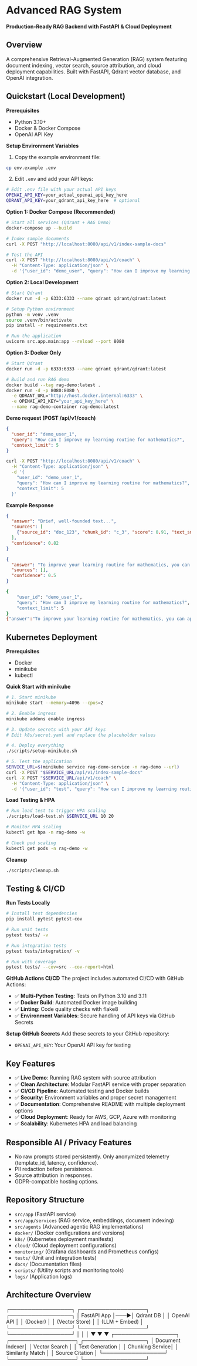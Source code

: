 # Advanced RAG System

**Production-Ready RAG Backend with FastAPI & Cloud Deployment**

## Overview
A comprehensive Retrieval-Augmented Generation (RAG) system featuring document indexing, vector search, source attribution, and cloud deployment capabilities. Built with FastAPI, Qdrant vector database, and OpenAI integration.

## Quickstart (Local Development)

**Prerequisites**
- Python 3.10+
- Docker & Docker Compose
- OpenAI API Key

**Setup Environment Variables**
1. Copy the example environment file:
```bash
cp env.example .env
```

2. Edit `.env` and add your API keys:
```bash
# Edit .env file with your actual API keys
OPENAI_API_KEY=your_actual_openai_api_key_here
QDRANT_API_KEY=your_qdrant_api_key_here  # optional
```

**Option 1: Docker Compose (Recommended)**
```bash
# Start all services (Qdrant + RAG Demo)
docker-compose up --build

# Index sample documents
curl -X POST "http://localhost:8080/api/v1/index-sample-docs"

# Test the API
curl -X POST "http://localhost:8080/api/v1/coach" \
  -H "Content-Type: application/json" \
  -d '{"user_id": "demo_user", "query": "How can I improve my learning routine?", "context_limit": 3}'
```

**Option 2: Local Development**
```bash
# Start Qdrant
docker run -d -p 6333:6333 --name qdrant qdrant/qdrant:latest

# Setup Python environment
python -m venv .venv
source .venv/bin/activate
pip install -r requirements.txt

# Run the application
uvicorn src.app.main:app --reload --port 8080
```

**Option 3: Docker Only**
```bash
# Start Qdrant
docker run -d -p 6333:6333 --name qdrant qdrant/qdrant:latest

# Build and run RAG demo
docker build --tag rag-demo:latest .
docker run -d -p 8080:8080 \
  -e QDRANT_URL="http://host.docker.internal:6333" \
  -e OPENAI_API_KEY="your_api_key_here" \
  --name rag-demo-container rag-demo:latest
```

**Demo request (POST /api/v1/coach)**
```json
{
  "user_id": "demo_user_1",
  "query": "How can I improve my learning routine for mathematics?",
  "context_limit": 5
}
```

```bash
curl -X POST "http://localhost:8080/api/v1/coach" \
  -H "Content-Type: application/json" \
  -d '{
    "user_id": "demo_user_1",
    "query": "How can I improve my learning routine for mathematics?",
    "context_limit": 5
  }'
```

**Example Response**
```json
{
  "answer": "Brief, well-founded text...",
  "sources": [
    {"source_id": "doc_123", "chunk_id": "c_3", "score": 0.91, "text_snippet": "..." }
  ],
  "confidence": 0.82
}
```
```json
{
  "answer": "To improve your learning routine for mathematics, you can apply the following strategies:\n\n1. **Regular Practice**: Plan daily practice sessions to reinforce concepts (Schunk, D. H. (2012). Learning Theories: An Educational Perspective).\n\n2. **Active Learning**: Use active learning methods like solving problems, explaining concepts, and working with study partners (Prince, M. (2004). Does Active Learning Work? A Review of the Research).\n\n3. **Goal Setting**: Set specific, measurable goals for each study session (Locke, E. A., & Latham, G. P. (2002). Building a Practically Useful Theory of Goal Setting and Task Motivation).\n\n4. **Resource Utilization**: Use various learning resources like online courses, videos, and practice sheets (Hattie, J. (2009). Visible Learning: A Synthesis of Over 800 Meta-Analyses Relating to Achievement).\n\n5. **Reflection**: Take time to reflect on what you've learned and evaluate your progress (Schön, D. A. (1983). The Reflective Practitioner: How Professionals Think in Action).\n\nThese approaches can help you systematically improve your mathematics skills.",
  "sources": [],
  "confidence": 0.5
}
```

```bash                                                      
{
    "user_id": "demo_user_1",
    "query": "How can I improve my learning routine for mathematics?",
    "context_limit": 5
}
{"answer":"To improve your learning routine for mathematics, you can apply the following strategies:\n\n1. **Regular Practice**: Plan daily practice sessions to reinforce concepts (Schunk, D. H. (2012). Learning Theories: An Educational Perspective).\n\n2. **Active Learning**: Use active learning methods like solving problems, explaining concepts, and working with study partners (Prince, M. (2004). Does Active Learning Work? A Review of the Research).\n\n3. **Goal Setting**: Set specific, measurable goals for each study session (Locke, E. A., & Latham, G. P. (2002). Building a Practically Useful Theory of Goal Setting and Task Motivation).\n\n4. **Resource Utilization**: Use various learning resources like online courses, videos, and practice sheets (Hattie, J. (2009). Visible Learning: A Synthesis of Over 800 Meta-Analyses Relating to Achievement).\n\n5. **Reflection**: Take time to reflect on what you've learned and evaluate your progress (Schön, D. A. (1983). The Reflective Practitioner: How Professionals Think in Action).\n\nThese approaches can help you systematically improve your mathematics skills.","sources":[],"confidence":0.5}
```

## Kubernetes Deployment

**Prerequisites**
- Docker
- minikube
- kubectl

**Quick Start with minikube**
```bash
# 1. Start minikube
minikube start --memory=4096 --cpus=2

# 2. Enable ingress
minikube addons enable ingress

# 3. Update secrets with your API keys
# Edit k8s/secret.yaml and replace the placeholder values

# 4. Deploy everything
./scripts/setup-minikube.sh

# 5. Test the application
SERVICE_URL=$(minikube service rag-demo-service -n rag-demo --url)
curl -X POST "$SERVICE_URL/api/v1/index-sample-docs"
curl -X POST "$SERVICE_URL/api/v1/coach" \
  -H "Content-Type: application/json" \
  -d '{"user_id": "test", "query": "How can I improve my learning routine?", "context_limit": 3}'
```

**Load Testing & HPA**
```bash
# Run load test to trigger HPA scaling
./scripts/load-test.sh $SERVICE_URL 10 20

# Monitor HPA scaling
kubectl get hpa -n rag-demo -w

# Check pod scaling
kubectl get pods -n rag-demo -w
```

**Cleanup**
```bash
./scripts/cleanup.sh
```

## Testing & CI/CD

**Run Tests Locally**
```bash
# Install test dependencies
pip install pytest pytest-cov

# Run unit tests
pytest tests/ -v

# Run integration tests
pytest tests/integration/ -v

# Run with coverage
pytest tests/ --cov=src --cov-report=html
```

**GitHub Actions CI/CD**
The project includes automated CI/CD with GitHub Actions:
- ✅ **Multi-Python Testing**: Tests on Python 3.10 and 3.11
- ✅ **Docker Build**: Automated Docker image building
- ✅ **Linting**: Code quality checks with flake8
- ✅ **Environment Variables**: Secure handling of API keys via GitHub Secrets

**Setup GitHub Secrets**
Add these secrets to your GitHub repository:
- `OPENAI_API_KEY`: Your OpenAI API key for testing

## Key Features
- ✅ **Live Demo**: Running RAG system with source attribution
- ✅ **Clean Architecture**: Modular FastAPI service with proper separation
- ✅ **CI/CD Pipeline**: Automated testing and Docker builds
- ✅ **Security**: Environment variables and proper secret management
- ✅ **Documentation**: Comprehensive README with multiple deployment options
- ✅ **Cloud Deployment**: Ready for AWS, GCP, Azure with monitoring
- ✅ **Scalability**: Kubernetes HPA and load balancing

## Responsible AI / Privacy Features
- No raw prompts stored persistently. Only anonymized telemetry (template_id, latency, confidence).
- PII redaction before persistence.
- Source attribution in responses.
- GDPR-compatible hosting options.

## Repository Structure
- `src/app` (FastAPI service)
- `src/app/services` (RAG service, embeddings, document indexing)
- `src/agents` (Advanced agentic RAG implementations)
- `docker/` (Docker configurations and versions)
- `k8s/` (Kubernetes deployment manifests)
- `cloud/` (Cloud deployment configurations)
- `monitoring/` (Grafana dashboards and Prometheus configs)
- `tests/` (Unit and integration tests)
- `docs/` (Documentation files)
- `scripts/` (Utility scripts and monitoring tools)
- `logs/` (Application logs)


## Architecture Overview
┌─────────────────┐    ┌──────────────────┐    ┌─────────────────┐
│   FastAPI App   │───▶│   Qdrant DB      │    │   OpenAI API    │
│   (Docker)      │    │   (Vector Store) │    │   (LLM + Embed) │
└─────────────────┘    └──────────────────┘    └─────────────────┘
         │                       │                       │
         ▼                       ▼                       ▼
┌─────────────────┐    ┌──────────────────┐    ┌─────────────────┐
│ Document Indexer│    │ Vector Search    │    │ Text Generation │
│ Chunking Service│    │ Similarity Match │    │ Source Citation │
└─────────────────┘    └──────────────────┘    └─────────────────┘

